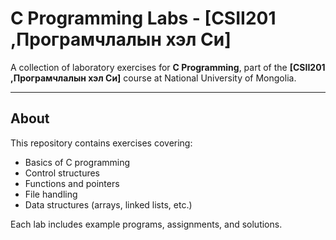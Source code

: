 # C Programming Labs - [CSII201 ,Програмчлалын хэл Cи]

A collection of laboratory exercises for **C Programming**, part of the **[CSII201 ,Програмчлалын хэл Cи]** course at National University of Mongolia.

---

## About

This repository contains exercises covering:

- Basics of C programming
- Control structures
- Functions and pointers
- File handling
- Data structures (arrays, linked lists, etc.)

Each lab includes example programs, assignments, and solutions.
